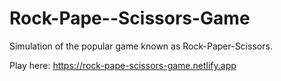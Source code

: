 # Rock-Pape--Scissors-Game
Simulation of the popular game known as Rock-Paper-Scissors.

Play here: https://rock-pape-scissors-game.netlify.app
